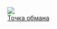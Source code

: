 ![](/books/Триллеры/Дэн%20Браун/Точка%20обмана.jpg)  
[Точка обмана](/books/Триллеры/Дэн%20Браун/Точка%20обмана)